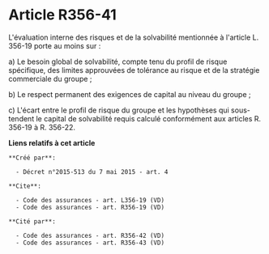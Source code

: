 # Article R356-41

L'évaluation interne des risques et de la solvabilité mentionnée à l'article L. 356-19 porte au moins sur : 

a) Le besoin global de solvabilité, compte tenu du profil de risque spécifique, des limites approuvées de tolérance au risque
et de la stratégie commerciale du groupe ; 

b) Le respect permanent des exigences de capital au niveau du groupe ; 

c) L'écart entre le profil de risque du groupe et les hypothèses qui sous-tendent le capital de solvabilité requis calculé
conformément aux articles R. 356-19 à R. 356-22.

**Liens relatifs à cet article**

	**Créé par**:

	  - Décret n°2015-513 du 7 mai 2015 - art. 4

	**Cite**:

	  - Code des assurances - art. L356-19 (VD)
	  - Code des assurances - art. R356-19 (VD)

	**Cité par**:

	  - Code des assurances - art. R356-42 (VD)
	  - Code des assurances - art. R356-43 (VD)
